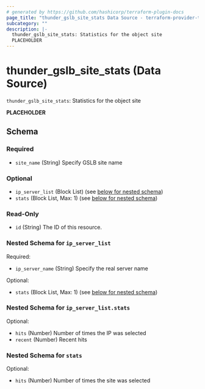 ```yaml
---
# generated by https://github.com/hashicorp/terraform-plugin-docs
page_title: "thunder_gslb_site_stats Data Source - terraform-provider-thunder"
subcategory: ""
description: |-
  thunder_gslb_site_stats: Statistics for the object site
  PLACEHOLDER
---
```


# thunder_gslb_site_stats (Data Source)

`thunder_gslb_site_stats`: Statistics for the object site

__PLACEHOLDER__



<!-- schema generated by tfplugindocs -->
## Schema

### Required

- `site_name` (String) Specify GSLB site name

### Optional

- `ip_server_list` (Block List) (see [below for nested schema](#nestedblock--ip_server_list))
- `stats` (Block List, Max: 1) (see [below for nested schema](#nestedblock--stats))

### Read-Only

- `id` (String) The ID of this resource.

<a id="nestedblock--ip_server_list"></a>
### Nested Schema for `ip_server_list`

Required:

- `ip_server_name` (String) Specify the real server name

Optional:

- `stats` (Block List, Max: 1) (see [below for nested schema](#nestedblock--ip_server_list--stats))

<a id="nestedblock--ip_server_list--stats"></a>
### Nested Schema for `ip_server_list.stats`

Optional:

- `hits` (Number) Number of times the IP was selected
- `recent` (Number) Recent hits



<a id="nestedblock--stats"></a>
### Nested Schema for `stats`

Optional:

- `hits` (Number) Number of times the site was selected


